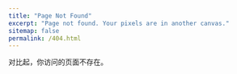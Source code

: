 ```yaml
---
title: "Page Not Found"
excerpt: "Page not found. Your pixels are in another canvas."
sitemap: false
permalink: /404.html
---
```

对比起，你访问的页面不存在。
